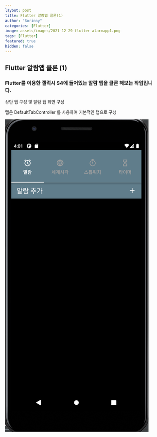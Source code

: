 ```yaml
---
layout: post
title: Flutter 알람앱 클론(1)
author: "Sorinny"
categories: [Flutter]
image: assets/images/2021-12-29-flutter-alarmapp1.png
tags: [Flutter]
featured: true
hidden: false
---
```


## Flutter 알람앱 클론 (1)

### Flutter를 이용한 갤럭시 S4에 들어있는 알람 앱을 클론 해보는 작업입니다.

상단 탭 구성 및 알람 탭 화면 구성

탭은 DefaultTabController 를 사용하여 기본적인 탭으로 구성


![알람 앱 클론 샘플](/assets/images/2021-12-29-flutter-alarmapp1.png)